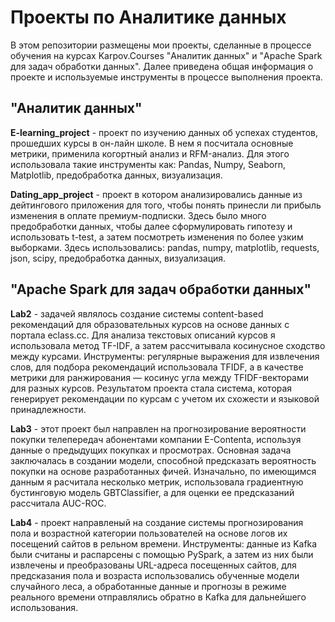 # Проекты по Аналитике данных
В этом репозитории размещены мои проекты, сделанные в процессе обучения на курсах Karpov.Courses "Аналитик данных" и "Apache Spark для задач обработки данных". Далее приведена общая информация о проекте и используемые инструменты в процессе выполнения проекта.

## "Аналитик данных"
**E-learning_project** - проект по изучению данных об успехах студентов, прошедших курсы в он-лайн школе.
В нем я посчитала основные метрики, применила когортный анализ и RFM-анализ.
Для этого использовала такие инструменты как: Pandas, Numpy, Seaborn, Matplotlib, предобработка данных, визуализация. 

**Dating_app_project** - проект в котором анализировались данные из дейтингового приложения для того, чтобы понять принесли ли прибыль изменения в оплате премиум-подписки.
Здесь было много предобработки данных, чтобы далее сформулировать гипотезу и использовать t-test, а затем посмотреть изменения по более узким выборками.
Здесь использовались: pandas, numpy, matplotlib, requests, json, scipy, предобработка данных, визуализация.

## "Apache Spark для задач обработки данных"
**Lab2** - задачей являлось создание системы content-based рекомендаций для образовательных курсов на основе данных с портала eclass.cc.
Для анализа текстовых описаний курсов я использовала метод TF-IDF, а затем рассчитывала косинусное сходство между курсами. Инструменты: регулярные выражения для извлечения слов, для подбора рекомендаций использовала TFIDF, а в качестве метрики для ранжирования — косинус угла между TFIDF-векторами для разных курсов. Результатом проекта стала система, которая генерирует рекомендации по курсам с учетом их схожести и языковой принадлежности.

**Lab3** - этот проект был направлен на прогнозирование вероятности покупки телепередач абонентами компании E-Contenta, используя данные о предыдущих покупках и просмотрах. Основная задача заключалась в создании модели, способной предсказать вероятность покупки на основе разработанных фичей. Изначально, по имеющимся данным я расчитала несколько метрик, использовала градиентную бустинговую модель GBTClassifier, а для оценки ее предсказаний рассчитала AUC-ROC.

**Lab4** - проект направленый на создание системы прогнозирования пола и возрастной категории пользователей на основе логов их посещений сайтов в рельном времени. Инструменты: данные из Kafka были считаны и распарсены с помощью PySpark, а затем из них были извлечены и преобразованы URL-адреса посещенных сайтов, для предсказания пола и возраста использовались обученные модели случайного леса, а обработанные данные и прогнозы в режиме реального времени отправлялись обратно в Kafka для дальнейшего использования.

